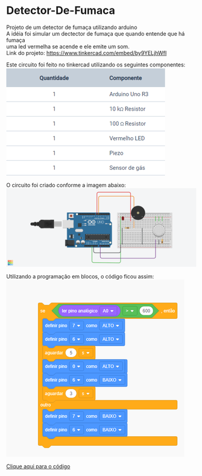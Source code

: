 # Detector-De-Fumaca
Projeto de um detector de fumaça utilizando arduino<br>
A idéia foi simular um dectector de fumaça que quando entende que há fumaça<br>
uma led vermelha se acende e ele emite um som.<br>
Link do projeto: https://www.tinkercad.com/embed/by9YELjhWfI

Este circuito foi feito no tinkercad utilizando os seguintes componentes:<br>
<img src="img/DetectorDeFumacaComponentes.png"><br>

O circuito foi criado conforme a imagem abaixo:
<img src="img/Detector de Fumaca.png"><br>


Utilizando a programação em blocos, o código ficou assim:<br>
<img src="img/DetectorDeFumacaBloco.png"><br>

<a href="DetectorDeFumaca.ino">Clique aqui para o código</a>
